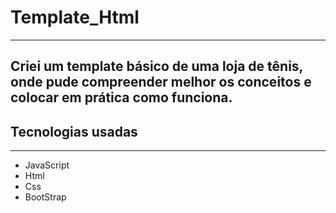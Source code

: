 # Template_Html
---
Criei um template básico de uma loja de tênis, onde pude compreender melhor os conceitos e colocar em prática como funciona.
---
## Tecnologias usadas
---
- JavaScript
- Html
- Css
- BootStrap
